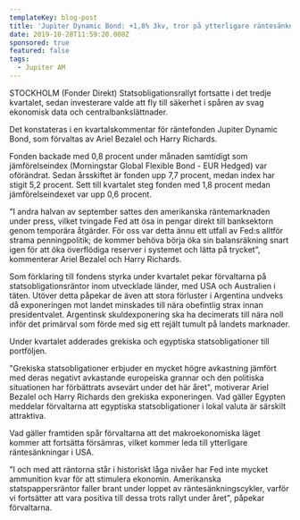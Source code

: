 ```yaml
---
templateKey: blog-post
title: 'Jupiter Dynamic Bond: +1,8% 3kv, tror på ytterligare räntesänkningar'
date: 2019-10-28T11:59:20.008Z
sponsored: true
featured: false
tags:
  - Jupiter AM
---
```

STOCKHOLM (Fonder Direkt) Statsobligationsrallyt fortsatte i det tredje kvartalet, sedan investerare valde att fly till säkerhet i spåren av svag ekonomisk data och centralbankslättnader.



Det konstateras i en kvartalskommentar för räntefonden Jupiter Dynamic Bond, som förvaltas av Ariel Bezalel och Harry Richards.



Fonden backade med 0,8 procent under månaden samtidigt som jämförelseindex (Morningstar Global Flexible Bond - EUR Hedged) var oförändrat. Sedan årsskiftet är fonden upp 7,7 procent, medan index har stigit 5,2 procent. Sett till kvartalet steg fonden med 1,8 procent medan jämförelseindexet var upp 0,6 procent.



"I andra halvan av september sattes den amerikanska räntemarknaden under press, vilket tvingade Fed att ösa in pengar direkt till banksektorn genom temporära åtgärder. För oss var detta ännu ett utfall av Fed:s alltför strama penningpolitik; de kommer behöva börja öka sin balansräkning snart igen för att öka överflödiga reserver i systemet och lätta på trycket", kommenterar Ariel Bezalel och Harry Richards.



Som förklaring till fondens styrka under kvartalet pekar förvaltarna på statsobligationsräntor inom utvecklade länder, med USA och Australien i täten. Utöver detta påpekar de även att stora förluster i Argentina undveks då exponeringen mot landet minskades till nära obefintlig strax innan presidentvalet. Argentinsk skuldexponering ska ha decimerats till nära noll inför det primärval som förde med sig ett rejält tumult på landets marknader.



Under kvartalet adderades grekiska och egyptiska statsobligationer till portföljen.



"Grekiska statsobligationer erbjuder en mycket högre avkastning jämfört med deras negativt avkastande europeiska grannar och den politiska situationen har förbättrats avsevärt under det här året", motiverar Ariel Bezalel och Harry Richards den grekiska exponeringen. Vad gäller Egypten meddelar förvaltarna att egyptiska statsobligationer i lokal valuta är särskilt attraktiva.



Vad gäller framtiden spår förvaltarna att det makroekonomiska läget kommer att fortsätta försämras, vilket kommer leda till ytterligare räntesänkningar i USA.



"I och med att räntorna står i historiskt låga nivåer har Fed inte mycket ammunition kvar för att stimulera ekonomin. Amerikanska statspappersräntor faller brant under loppet av räntesänkningscykler, varför vi fortsätter att vara positiva till dessa trots rallyt under året", påpekar förvaltarna.
